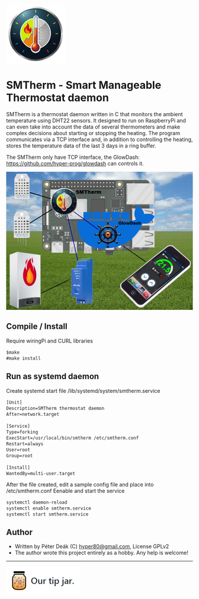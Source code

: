 ![SMTherm logo](https://raw.githubusercontent.com/hyper-prog/smtherm/master/images/smtherm_xxs.png)

SMTherm - Smart Manageable Thermostat daemon
============================================

SMTherm is a thermostat daemon written in C that monitors the ambient temperature using DHT22 sensors.
It designed to run on RaspberryPi and can even take into account the data of several thermometers
and make complex decisions about starting or stopping the heating.
The program communicates via a TCP interface and, in addition to controlling the heating,
stores the temperature data of the last 3 days in a ring buffer.

The SMTherm only have TCP interface, the GlowDash: https://github.com/hyper-prog/glowdash can controls it. 

![SMTherm architecture](https://raw.githubusercontent.com/hyper-prog/smtherm/master/images/smthermarch.png)

Compile / Install
-----------------
Require wiringPi and CURL libraries

    $make
    #make install

Run as systemd daemon
---------------------

Create systemd start file /lib/systemd/system/smtherm.service

    [Unit]
    Description=SMTherm thermostat daemon
    After=network.target

    [Service]
    Type=forking
    ExecStart=/usr/local/bin/smtherm /etc/smtherm.conf
    Restart=always
    User=root
    Group=root

    [Install]
    WantedBy=multi-user.target

After the file created, edit a sample config file and place into /etc/smtherm.conf
Eenable and start the service

    systemctl daemon-reload
    systemctl enable smtherm.service
    systemctl start smtherm.service


Author
------
- Written by Péter Deák (C) hyper80@gmail.com, License GPLv2
- The author wrote this project entirely as a hobby. Any help is welcome!

------

[![paypal](https://raw.githubusercontent.com/hyper-prog/smtherm/master/images/tipjar.png)](https://www.paypal.com/donate/?business=EM2E9A6BZBK64&no_recurring=0&currency_code=USD) 
